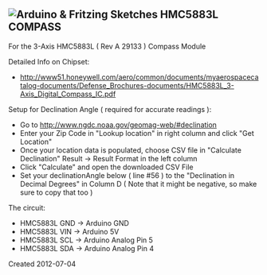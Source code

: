 ![Arduino &amp; Fritzing Sketches](https://raw.github.com/manifestinteractive/arduino/master/assets/logo.png "Arduino &amp; Fritzing Sketches")
HMC5883L COMPASS
-------
For the 3-Axis HMC5883L ( Rev A 29133 ) Compass Module
	
Detailed Info on Chipset:
	
* http://www51.honeywell.com/aero/common/documents/myaerospacecatalog-documents/Defense_Brochures-documents/HMC5883L_3-Axis_Digital_Compass_IC.pdf

Setup for Declination Angle ( required for accurate readings ):

* Go to http://www.ngdc.noaa.gov/geomag-web/#declination
* Enter your Zip Code in "Lookup location" in right column and click "Get Location"
* Once your location data is populated, choose CSV file in "Calculate Declination" Result -> Result Format in the left column
* Click "Calculate" and open the downloaded CSV File
* Set your declinationAngle below ( line #56 ) to the "Declination in Decimal Degrees" in Column D ( Note that it might be negative, so make sure to copy that too )

The circuit:

* HMC5883L GND -> Arduino GND
* HMC5883L VIN -> Arduino 5V
* HMC5883L SCL -> Arduino Analog Pin 5
* HMC5883L SDA -> Arduino Analog Pin 4

Created 2012-07-04